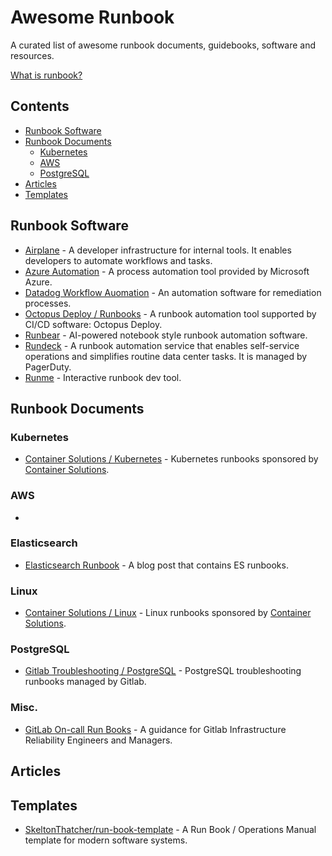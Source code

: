 # Awesome Runbook

A curated list of awesome runbook documents, guidebooks, software and resources.

[What is runbook?](/runbook.md)

## Contents

- [Runbook Software](#runbook-software)
- [Runbook Documents](#runbook-documents)
  - [Kubernetes](#kubernetes)
  - [AWS](#aws)
  - [PostgreSQL](#postgresql)
- [Articles](#articles)
- [Templates](#templates)

## Runbook Software

- [Airplane](https://airplane.dev) - A developer infrastructure for internal tools. It enables developers to automate workflows and tasks.
- [Azure Automation](https://azure.microsoft.com/en-us/products/automation) - A process automation tool provided by Microsoft Azure.
- [Datadog Workflow Auomation](https://www.datadoghq.com/product/workflow-automation/) - An automation software for remediation processes.
- [Octopus Deploy / Runbooks](https://octopus.com/docs/runbooks) - A runbook automation tool supported by CI/CD software: Octopus Deploy.
- [Runbear](https://runbear.io) - AI-powered notebook style runbook automation software.
- [Rundeck](https://www.rundeck.com) - A runbook automation service that enables self-service operations and simplifies routine data center tasks. It is managed by PagerDuty.
- [Runme](https://runme.dev) - Interactive runbook dev tool.

## Runbook Documents

### Kubernetes

- [Container Solutions / Kubernetes](https://containersolutions.github.io/runbooks/posts/kubernetes/) - Kubernetes runbooks sponsored by [Container Solutions](https://www.container-solutions.com/).

### AWS

- 

### Elasticsearch

- [Elasticsearch Runbook](https://davidlu1001.github.io/2020/04/16/ElasticSearch-Runbook/) - A blog post that contains ES runbooks.

### Linux

- [Container Solutions / Linux](https://containersolutions.github.io/runbooks/posts/linux/) - Linux runbooks sponsored by [Container Solutions](https://www.container-solutions.com/).

### PostgreSQL

- [Gitlab Troubleshooting / PostgreSQL](https://gitlab.com/gitlab-com/runbooks/-/blob/e0bb673e9b739ed6881c21bc84037abad1a628ad/troubleshooting/postgres.md) - PostgreSQL troubleshooting runbooks managed by Gitlab.

### Misc.

- [GitLab On-call Run Books](https://gitlab.com/gitlab-com/runbooks/-/tree/master) - A guidance for Gitlab Infrastructure Reliability Engineers and Managers.

## Articles

## Templates

- [SkeltonThatcher/run-book-template](https://github.com/SkeltonThatcher/run-book-template/) - A Run Book / Operations Manual template for modern software systems.
